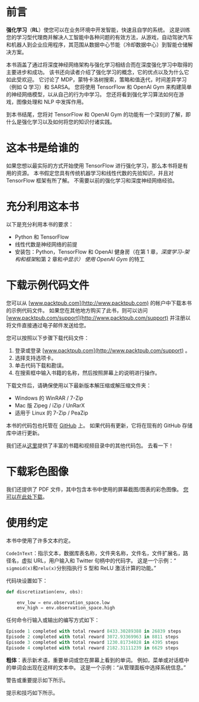 # 前言

**强化学习**（**RL**）使您可以在业务环境中开发智能，快速且自学的系统。 这是训练您的学习型代理商并解决人工智能中各种问题的有效方法，从游戏，自动驾驶汽车和机器人到企业应用程序，其范围从数据中心节能（冷却数据中心）到智能仓储解决方案。

本书涵盖了通过将深度神经网络架构与强化学习相结合而在深度强化学习中取得的主要进步和成功。 该书还向读者介绍了强化学习的概念，它的优点以及为什么它如此受欢迎。 它讨论了 MDP，蒙特卡洛树搜索，策略和值迭代，时间差异学习（例如 Q 学习）和 SARSA。 您将使用 TensorFlow 和 OpenAI Gym 来构建简单的神经网络模型，以从自己的行为中学习。 您还将看到强化学习算法如何在游戏，图像处理和 NLP 中发挥作用。

到本书结尾，您将对 TensorFlow 和 OpenAI Gym 的功能有一个深刻的了解，即什么是强化学习以及如何将您的知识付诸实践。

# 这本书是给谁的

如果您想以最实际的方式开始使用 TensorFlow 进行强化学习，那么本书将是有用的资源。 本书假定您具有传统机器学习和线性代数的先验知识，并且对 TensorFlow 框架有所了解。 不需要以前的强化学习和深度神经网络经验。

# 充分利用这本书

以下是充分利用本书的要求：

*   Python 和 TensorFlow
*   线性代数是神经网络的前提
*   安装包：Python，TensorFlow 和 OpenAI 健身房（在第 1 章，*深度学习–架构和框架*和第 2 章和*中显示） 使用 OpenAI Gym* 的特工

# 下载示例代码文件

您可以从 [www.packtpub.com](http://www.packtpub.com) 的帐户中下载本书的示例代码文件。 如果您在其他地方购买了此书，则可以访问 [www.packtpub.com/support](http://www.packtpub.com/support) 并注册以将文件直接通过电子邮件发送给您。

您可以按照以下步骤下载代码文件：

1.  登录或登录 [www.packtpub.com](http://www.packtpub.com/support) 。
2.  选择支持选项卡。
3.  单击代码下载和勘误。
4.  在搜索框中输入书籍的名称，然后按照屏幕上的说明进行操作。

下载文件后，请确保使用以下最新版本解压缩或解压缩文件夹：

*   Windows 的 WinRAR / 7-Zip
*   Mac 版 Zipeg / iZip / UnRarX
*   适用于 Linux 的 7-Zip / PeaZip

本书的代码包也托管在 [GitHub](https://github.com/PacktPublishing/Reinforcement-Learning-with-TensorFlow) 上。 如果代码有更新，它将在现有的 GitHub 存储库中进行更新。

我们还从[这里](https://github.com/PacktPublishing/)提供了丰富的书籍和视频目录中的其他代码包。 去看一下！

# 下载彩色图像

我们还提供了 PDF 文件，其中包含本书中使用的屏幕截图/图表的彩色图像。 [您可以在此处下载](http://www.packtpub.com/sites/default/files/downloads/ReinforcementLearningwithTensorFlow_ColorImages.pdf)。

# 使用约定

本书中使用了许多文本约定。

`CodeInText`：指示文本，数据库表名称，文件夹名称，文件名，文件扩展名，路径名，虚拟 URL，用户输入和 Twitter 句柄中的代码字。 这是一个示例：“ `sigmoid(x)`和`relu(x)`分别指执行 S 型和 ReLU 激活计算的功能。”

代码块设置如下：

```py
def discretization(env, obs):

    env_low = env.observation_space.low
    env_high = env.observation_space.high
```

任何命令行输入或输出的编写方式如下：

```py
Episode 1 completed with total reward 8433.30289388 in 26839 steps
Episode 2 completed with total reward 3072.93369963 in 8811 steps
Episode 3 completed with total reward 1230.81734028 in 4395 steps
Episode 4 completed with total reward 2182.31111239 in 6629 steps
```

**粗体**：表示新术语，重要单词或您在屏幕上看到的单词。 例如，菜单或对话框中的单词会出现在这样的文本中。 这是一个示例：“从管理面板中选择系统信息。”

警告或重要提示如下所示。

提示和技巧如下所示。

